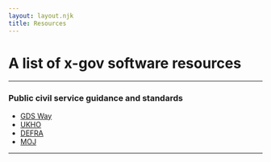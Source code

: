 ```yaml
---
layout: layout.njk
title: Resources
---
```


# A list of x-gov software resources
---

### Public civil service guidance and standards
- <a href="https://gds-way.cloudapps.digital/">GDS Way</a>
- <a href="https://github.com/UKHO/docs">UKHO</a>
- <a href="https://github.com/DEFRA/software-development-standards">DEFRA</a>
- <a href="https://ministryofjustice.github.io/technical-guidance/">MOJ</a>

---